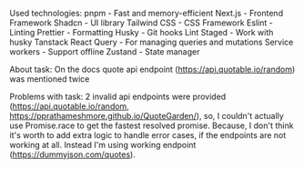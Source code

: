 Used technologies:
pnpm - Fast and memory-efficient
Next.js - Frontend Framework
Shadcn - UI library
Tailwind CSS - CSS Framework
Eslint - Linting
Prettier - Formatting
Husky - Git hooks
Lint Staged - Work with husky
Tanstack React Query - For managing queries and mutations
Service workers - Support offline
Zustand - State manager

About task:
On the docs quote api endpoint (https://api.quotable.io/random) was mentioned twice

Problems with task:
2 invalid api endpoints were provided (https://api.quotable.io/random, https://pprathameshmore.github.io/QuoteGarden/), so, I couldn't actually use Promise.race to get the fastest resolved promise. Because, I don't think it's worth to add extra logic to handle error cases, if the endpoints are not working at all. Instead I'm using working endpoint (https://dummyjson.com/quotes).
